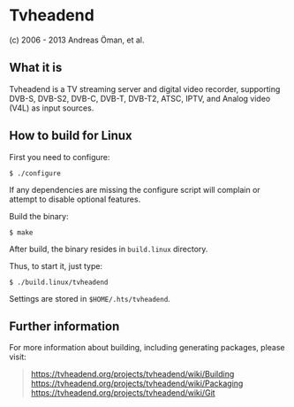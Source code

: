 Tvheadend
====================================
(c) 2006 - 2013 Andreas Öman, et al.


What it is
----------

Tvheadend is a TV streaming server and digital video recorder, supporting DVB-S, DVB-S2, DVB-C, DVB-T, DVB-T2, ATSC, IPTV, and Analog video (V4L) as input sources.


How to build for Linux
----------------------

First you need to configure:

	$ ./configure

If any dependencies are missing the configure script will complain or attempt
to disable optional features.

Build the binary:

	$ make

After build, the binary resides in `build.linux` directory.

Thus, to start it, just type:

	$ ./build.linux/tvheadend

Settings are stored in `$HOME/.hts/tvheadend`.


Further information
-------------------

For more information about building, including generating packages, please visit:
> https://tvheadend.org/projects/tvheadend/wiki/Building  
> https://tvheadend.org/projects/tvheadend/wiki/Packaging  
> https://tvheadend.org/projects/tvheadend/wiki/Git
